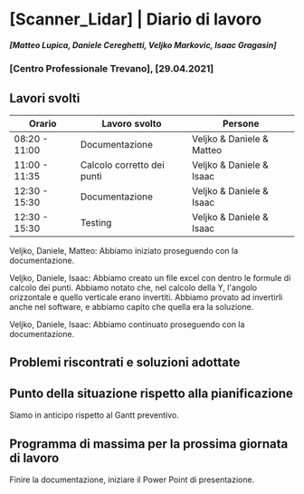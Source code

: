 # [Scanner_Lidar] | Diario di lavoro
##### [Matteo Lupica, Daniele Cereghetti, Veljko Markovic, Isaac Gragasin]
### [Centro Professionale Trevano], [29.04.2021]

## Lavori svolti

|Orario        |Lavoro svolto                                       |Persone                  |
|--------------|----------------------------------------------------|-------------------------|
|08:20 - 11:00 |Documentazione                                      |Veljko & Daniele & Matteo|
|11:00 - 11:35 |Calcolo corretto dei punti                          |Veljko & Daniele & Isaac |
|12:30 - 15:30 |Documentazione                                      |Veljko & Daniele & Isaac |
|12:30 - 15:30 |Testing                                             |Veljko & Daniele & Isaac |

Veljko, Daniele, Matteo:
Abbiamo iniziato proseguendo con la documentazione.

Veljko, Daniele, Isaac:
Abbiamo creato un file excel con dentro le formule di calcolo dei punti. Abbiamo notato che, nel calcolo della Y, l'angolo orizzontale e quello verticale erano invertiti. Abbiamo provato ad invertirli anche nel software, e abbiamo capito che quella era la soluzione.

Veljko, Daniele, Isaac:
Abbiamo continuato proseguendo con la documentazione.

##  Problemi riscontrati e soluzioni adottate


##  Punto della situazione rispetto alla pianificazione
Siamo in anticipo rispetto al Gantt preventivo.

## Programma di massima per la prossima giornata di lavoro
Finire la documentazione, iniziare il Power Point di presentazione.